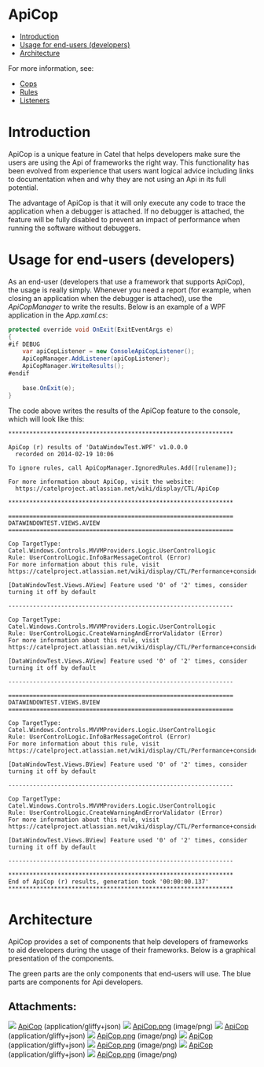# ApiCop

-   [Introduction](#ApiCop-Introduction)
-   [Usage for end-users (developers)](#ApiCop-Usageforend-users(developers))
-   [Architecture](#ApiCop-Architecture)

For more information, see:

-   [Cops](/wiki/display/CTL/Cops)
-   [Rules](/wiki/display/CTL/Rules)
-   [Listeners](/wiki/display/CTL/Listeners)

# Introduction

ApiCop is a unique feature in Catel that helps developers make sure the users are using the Api of frameworks the right way. This functionality has been evolved from experience that users want logical advice including links to documentation when and why they are not using an Api in its full potential.

The advantage of ApiCop is that it will only execute any code to trace the application when a debugger is attached. If no debugger is attached, the feature will be fully disabled to prevent an impact of performance when running the software without debuggers.

# Usage for end-users (developers)

As an end-user (developers that use a framework that supports ApiCop), the usage is really simply. Whenever you need a report (for example, when closing an application when the debugger is attached), use the *ApiCopManager* to write the results. Below is an example of a WPF application in the *App.xaml.cs*:

``` {.java data-syntaxhighlighter-params="brush: java; gutter: false; theme: Confluence" data-theme="Confluence" style="brush: java; gutter: false; theme: Confluence"}
protected override void OnExit(ExitEventArgs e)
{
#if DEBUG
    var apiCopListener = new ConsoleApiCopListener();
    ApiCopManager.AddListener(apiCopListener);
    ApiCopManager.WriteResults();
#endif
 
    base.OnExit(e);
}
```

The code above writes the results of the ApiCop feature to the console, which will look like this:

    ****************************************************************

    ApiCop (r) results of 'DataWindowTest.WPF' v1.0.0.0
      recorded on 2014-02-19 10:06

    To ignore rules, call ApiCopManager.IgnoredRules.Add([rulename]);

    For more information about ApiCop, visit the website:
      https://catelproject.atlassian.net/wiki/display/CTL/ApiCop

    ****************************************************************

    ================================================================
    DATAWINDOWTEST.VIEWS.AVIEW
    ================================================================

    Cop TargetType: Catel.Windows.Controls.MVVMProviders.Logic.UserControlLogic
    Rule: UserControlLogic.InfoBarMessageControl (Error)
    For more information about this rule, visit https://catelproject.atlassian.net/wiki/display/CTL/Performance+considerations

    [DataWindowTest.Views.AView] Feature used '0' of '2' times, consider turning it off by default

    ----------------------------------------------------------------

    Cop TargetType: Catel.Windows.Controls.MVVMProviders.Logic.UserControlLogic
    Rule: UserControlLogic.CreateWarningAndErrorValidator (Error)
    For more information about this rule, visit https://catelproject.atlassian.net/wiki/display/CTL/Performance+considerations

    [DataWindowTest.Views.AView] Feature used '0' of '2' times, consider turning it off by default

    ----------------------------------------------------------------

    ================================================================
    DATAWINDOWTEST.VIEWS.BVIEW
    ================================================================

    Cop TargetType: Catel.Windows.Controls.MVVMProviders.Logic.UserControlLogic
    Rule: UserControlLogic.InfoBarMessageControl (Error)
    For more information about this rule, visit https://catelproject.atlassian.net/wiki/display/CTL/Performance+considerations

    [DataWindowTest.Views.BView] Feature used '0' of '2' times, consider turning it off by default

    ----------------------------------------------------------------

    Cop TargetType: Catel.Windows.Controls.MVVMProviders.Logic.UserControlLogic
    Rule: UserControlLogic.CreateWarningAndErrorValidator (Error)
    For more information about this rule, visit https://catelproject.atlassian.net/wiki/display/CTL/Performance+considerations

    [DataWindowTest.Views.BView] Feature used '0' of '2' times, consider turning it off by default

    ----------------------------------------------------------------

    ****************************************************************
    End of ApiCop (r) results, generation took '00:00:00.137'
    ****************************************************************

# Architecture

ApiCop provides a set of components that help developers of frameworks to aid developers during the usage of their frameworks. Below is a graphical presentation of the components.

The green parts are the only components that end-users will use. The blue parts are components for Api developers.

## Attachments:

![](images/icons/bullet_blue.gif) [ApiCop](attachments/22872079/23101443) (application/gliffy+json)
 ![](images/icons/bullet_blue.gif) [ApiCop.png](attachments/22872079/23101444.png) (image/png)
 ![](images/icons/bullet_blue.gif) [ApiCop](attachments/22872079/23101445) (application/gliffy+json)
 ![](images/icons/bullet_blue.gif) [ApiCop.png](attachments/22872079/23101446.png) (image/png)
 ![](images/icons/bullet_blue.gif) [ApiCop](attachments/22872079/23101447) (application/gliffy+json)
 ![](images/icons/bullet_blue.gif) [ApiCop.png](attachments/22872079/23101448.png) (image/png)
 ![](images/icons/bullet_blue.gif) [ApiCop](attachments/22872079/23101441) (application/gliffy+json)
 ![](images/icons/bullet_blue.gif) [ApiCop.png](attachments/22872079/23101442.png) (image/png)

